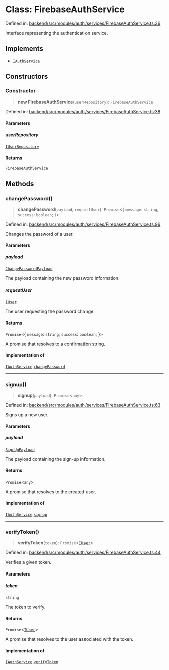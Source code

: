 # Class: FirebaseAuthService

Defined in: [backend/src/modules/auth/services/FirebaseAuthService.ts:36](https://github.com/continuousactivelearning/cal/blob/5ae0447098795fdcf3a415f0360ebe51565b6949/backend/src/modules/auth/services/FirebaseAuthService.ts#L36)

Interface representing the authentication service.

## Implements

- [`IAuthService`](../../../interfaces/IAuthService/interfaces/IAuthService.md)

## Constructors

### Constructor

> **new FirebaseAuthService**(`userRepository`): `FirebaseAuthService`

Defined in: [backend/src/modules/auth/services/FirebaseAuthService.ts:38](https://github.com/continuousactivelearning/cal/blob/5ae0447098795fdcf3a415f0360ebe51565b6949/backend/src/modules/auth/services/FirebaseAuthService.ts#L38)

#### Parameters

##### userRepository

[`IUserRepository`](../../../../../shared/database/interfaces/IUserRepository/interfaces/IUserRepository.md)

#### Returns

`FirebaseAuthService`

## Methods

### changePassword()

> **changePassword**(`payload`, `requestUser`): `Promise`\<\{ `message`: `string`; `success`: `boolean`; \}\>

Defined in: [backend/src/modules/auth/services/FirebaseAuthService.ts:96](https://github.com/continuousactivelearning/cal/blob/5ae0447098795fdcf3a415f0360ebe51565b6949/backend/src/modules/auth/services/FirebaseAuthService.ts#L96)

Changes the password of a user.

#### Parameters

##### payload

[`ChangePasswordPayload`](../../../interfaces/IAuthService/interfaces/ChangePasswordPayload.md)

The payload containing the new password information.

##### requestUser

[`IUser`](../../../../../shared/interfaces/IUser/interfaces/IUser.md)

The user requesting the password change.

#### Returns

`Promise`\<\{ `message`: `string`; `success`: `boolean`; \}\>

A promise that resolves to a confirmation string.

#### Implementation of

[`IAuthService`](../../../interfaces/IAuthService/interfaces/IAuthService.md).[`changePassword`](../../../interfaces/IAuthService/interfaces/IAuthService.md#changepassword)

***

### signup()

> **signup**(`payload`): `Promise`\<`any`\>

Defined in: [backend/src/modules/auth/services/FirebaseAuthService.ts:63](https://github.com/continuousactivelearning/cal/blob/5ae0447098795fdcf3a415f0360ebe51565b6949/backend/src/modules/auth/services/FirebaseAuthService.ts#L63)

Signs up a new user.

#### Parameters

##### payload

[`SignUpPayload`](../../../interfaces/IAuthService/interfaces/SignUpPayload.md)

The payload containing the sign-up information.

#### Returns

`Promise`\<`any`\>

A promise that resolves to the created user.

#### Implementation of

[`IAuthService`](../../../interfaces/IAuthService/interfaces/IAuthService.md).[`signup`](../../../interfaces/IAuthService/interfaces/IAuthService.md#signup)

***

### verifyToken()

> **verifyToken**(`token`): `Promise`\<[`IUser`](../../../../../shared/interfaces/IUser/interfaces/IUser.md)\>

Defined in: [backend/src/modules/auth/services/FirebaseAuthService.ts:44](https://github.com/continuousactivelearning/cal/blob/5ae0447098795fdcf3a415f0360ebe51565b6949/backend/src/modules/auth/services/FirebaseAuthService.ts#L44)

Verifies a given token.

#### Parameters

##### token

`string`

The token to verify.

#### Returns

`Promise`\<[`IUser`](../../../../../shared/interfaces/IUser/interfaces/IUser.md)\>

A promise that resolves to the user associated with the token.

#### Implementation of

[`IAuthService`](../../../interfaces/IAuthService/interfaces/IAuthService.md).[`verifyToken`](../../../interfaces/IAuthService/interfaces/IAuthService.md#verifytoken)
